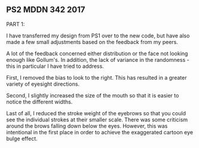 ## PS2 MDDN 342 2017

PART 1:

I have transferred my design from PS1 over to the new code, but have also made a few small adjustments based on the feedback from my peers.

A lot of the feedback concerned either distribution or the face not looking enough like Gollum's. In addition, the lack of variance in the randomness - this in particular I have tried to address.

First, I removed the bias to look to the right. This has resulted in a greater variety of eyesight directions. 

Second, I slightly increased the size of the mouth so that it is easier to notice the different widths. 

Last of all, I reduced the stroke weight of the eyebrows so that you could see the individual strokes at their smaller scale. There was some criticism around the brows falling down below the eyes. However, this was intentional in the first place in order to achieve the exaggerated cartoon eye bulge effect. 

